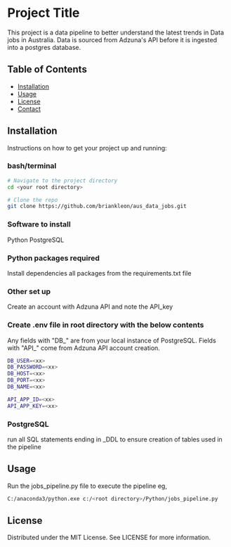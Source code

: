 # Project Title

This project is a data pipeline to better understand the latest trends in Data jobs in Australia. Data is sourced from Adzuna's API before it is ingested into a postgres database.

## Table of Contents

- [Installation](#installation)
- [Usage](#usage)
- [License](#license)
- [Contact](#contact)

## Installation

Instructions on how to get your project up and running:

### bash/terminal

```bash
# Navigate to the project directory
cd <your root directory>

# Clone the repo
git clone https://github.com/briankleon/aus_data_jobs.git
```

### Software to install

Python
PostgreSQL

### Python packages required

Install dependencies
all packages from the requirements.txt file

### Other set up

Create an account with Adzuna API and note the API_key

### Create .env file in root directory with the below contents

Any fields with "DB_" are from your local instance of PostgreSQL. Fields with "API_" come from Adzuna API account creation.

```bash
DB_USER=<xx>
DB_PASSWORD=<xx>
DB_HOST=<xx>
DB_PORT=<xx>
DB_NAME=<xx>

API_APP_ID=<xx>
API_APP_KEY=<xx>
```

### PostgreSQL

run all SQL statements ending in _DDL to ensure creation of tables used in the pipeline

## Usage

Run the jobs_pipeline.py file to execute the pipeline eg,

```bash
C:/anaconda3/python.exe c:/<root directory>/Python/jobs_pipeline.py
```

## License

Distributed under the MIT License. See LICENSE for more information.